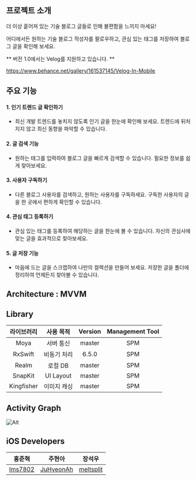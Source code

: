 ## 프로젝트 소개 

더 이상 흩어져 있는 기술 블로그 글들로 인해 불편함을 느끼지 마세요!

어디에서든 원하는 기술 블로그 작성자를 팔로우하고, 관심 있는 태그를 저장하여 블로그 글을 확인해 보세요.

** 버전 1.0에서는 Velog를 지원하고 있습니다. **

https://www.behance.net/gallery/161537145/Velog-In-Mobile

## 주요 기능

#### 1. 인기 트렌드 글 확인하기

- 최신 개발 트렌드를 놓치지 않도록 인기 글을 한눈에 확인해 보세요. 트렌드에 뒤처지지 않고 최신 동향을 파악할 수 있습니다.

#### 2. 글 검색 기능

- 원하는 태그를 입력하여 블로그 글을 빠르게 검색할 수 있습니다. 필요한 정보를 쉽게 찾아보세요.

#### 3. 사용자 구독하기

- 다른 블로그 사용자를 검색하고, 원하는 사용자를 구독하세요. 구독한 사용자의 글을 한 곳에서 편하게 확인할 수 있습니다.

#### 4. 관심 태그 등록하기

- 관심 있는 태그를 등록하여 해당하는 글을 한눈에 볼 수 있습니다. 자신의 관심사에 맞는 글을 효과적으로 찾아보세요.

#### 5. 글 저장 기능

- 마음에 드는 글을 스크랩하여 나만의 컬렉션을 만들어 보세요. 저장한 글을 폴더에 정리하여 언제든지 찾아볼 수 있습니다.

## Architecture : MVVM

## Library

라이브러리 | 사용 목적 | Version | Management Tool
:---------:|:----------:|:---------: |:---------:
 Moya | 서버 통신 | master | SPM
 RxSwift  | 비동기 처리 | 6.5.0 | SPM
 Realm  | 로컬 DB | master | SPM
 SnapKit | UI Layout | master | SPM
 Kingfisher  | 이미지 캐싱 | master | SPM

## Activity Graph

![Alt](https://repobeats.axiom.co/api/embed/7c608d4f1c761be32c999fc378d60f23f98a90f8.svg "Repobeats analytics image")
 
## iOS Developers

| 홍준혁 | 주현아 | 장석우 |
| :---------:|:----------:|:----------:|
| [lms7802](https://github.com/hongjunehuke) | [JuHyeonAh](https://github.com/JuHyeonAh) | [meltsplit](https://github.com/meltsplit)
